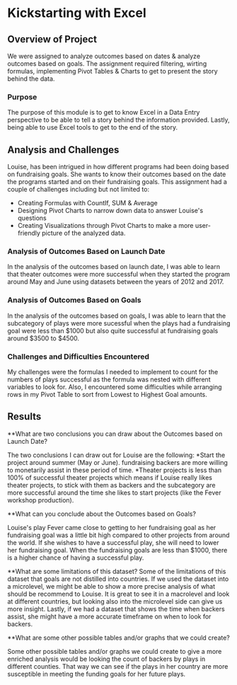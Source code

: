 # Kickstarting with Excel

## Overview of Project
We were assigned to analyze outcomes based on dates & analyze outcomes based on goals. The assignment required filtering, wirting formulas, implementing Pivot Tables & Charts to get to present the story behind the data.

### Purpose
The purpose of this module is to get to know Excel in a Data Entry perspective to be able to tell a story behind the information provided. Lastly, being able to use Excel tools to get to the end of the story.

## Analysis and Challenges

Louise, has been intrigued in how different programs had been doing based on fundraising goals. She wants to know their outcomes based on the date the programs started and on their fundraising goals. This assignment had a couple of challenges including but not limited to:
* Creating Formulas with CountIf, SUM & Average
* Designing Pivot Charts to narrow down data to answer Louise's questions
* Creating Visualizations through Pivot Charts to make a more user-friendly picture of the analyzed data.

### Analysis of Outcomes Based on Launch Date

In the analysis of the outcomes based on launch date, I was able to learn that theater outcomes were more successful when they started the program around May and June using datasets between the years of 2012 and 2017.

### Analysis of Outcomes Based on Goals

In the analysis of the outcomes based on goals, I was able to learn that the subcategory of plays were more sucessful when the plays had a fundraising goal were less than $1000 but also quite successful at fundraising goals around $3500 to $4500.

### Challenges and Difficulties Encountered
My challenges were the formulas I needed to implement to count for the numbers of plays successful as the formula was nested with different variables to look for. Also, I encountered some difficulties while arranging rows in my Pivot Table to sort from Lowest to Highest Goal amounts.

## Results

**What are two conclusions you can draw about the Outcomes based on Launch Date?

The two conclusions I can draw out for Louise are the following:
*Start the project around summer (May or June). fundraising backers are more willing to monetarily assist in these period of time. 
*Theater projects is less than 100% of successful theater projects which means if Louise really likes theater projects, to stick with them as backers and the subcategory are more successful around the time she likes to start projects (like the Fever workshop production).

**What can you conclude about the Outcomes based on Goals?

Louise's play Fever came close to getting to her fundraising goal as her fundraising goal was a little bit high compared to other projects from around the world. If she wishes to have a successful play, she will need to lower her fundraising goal. When the fundraising goals are less than $1000, there is a higher chance of having a successful play.

**What are some limitations of this dataset?
Some of the limitations of this dataset that goals are not distilled into countries. If we used the dataset into a microlevel, we might be able to show a more precise analysis of what should be recommend to Louise. It is great to see it in a macrolevel and look at different countries, but looking also into the microlevel side can give us more insight. Lastly, if we had a dataset that shows the time when backers assist, she might have a more accurate timeframe on when to look for backers.

**What are some other possible tables and/or graphs that we could create?

Some other possible tables and/or graphs we could create to give a more enriched analysis would be looking the count of backers by plays in different counties. That way we can see if the plays in her country are more susceptible in meeting the funding goals for her future plays.
